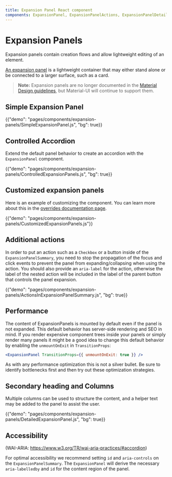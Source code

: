 ```yaml
---
title: Expansion Panel React component
components: ExpansionPanel, ExpansionPanelActions, ExpansionPanelDetails, ExpansionPanelSummary
---
```


# Expansion Panels

<p class="description">Expansion panels contain creation flows and allow lightweight editing of an element.</p>

[An expansion panel](https://material.io/archive/guidelines/components/expansion-panels.html) is a lightweight container that may either stand alone or be connected to a larger surface, such as a card.

> **Note:** Expansion panels are no longer documented in the [Material Design guidelines](https://material.io/), but Material-UI will continue to support them.

## Simple Expansion Panel

{{"demo": "pages/components/expansion-panels/SimpleExpansionPanel.js", "bg": true}}

## Controlled Accordion

Extend the default panel behavior to create an accordion with the `ExpansionPanel` component.

{{"demo": "pages/components/expansion-panels/ControlledExpansionPanels.js", "bg": true}}

## Customized expansion panels

Here is an example of customizing the component. You can learn more about this in the
[overrides documentation page](/customization/components/).

{{"demo": "pages/components/expansion-panels/CustomizedExpansionPanels.js"}}

## Additional actions

In order to put an action such as a `Checkbox` or a button inside of the `ExpansionPanelSummary`, you need to stop the propagation of the focus and click events to prevent the panel from
expanding/collapsing when using the action.
You should also provide an `aria-label` for the action, otherwise the label of the nested action will be included in
the label of the parent button that controls the panel expansion.

{{"demo": "pages/components/expansion-panels/ActionsInExpansionPanelSummary.js", "bg": true}}

## Performance

The content of ExpansionPanels is mounted by default even if the panel is not expanded.
This default behavior has server-side rendering and SEO in mind.
If you render expensive component trees inside your panels or simply render many
panels it might be a good idea to change this default behavior by enabling the
`unmountOnExit` in `TransitionProps`:

```jsx
<ExpansionPanel TransitionProps={{ unmountOnExit: true }} />
```

As with any performance optimization this is not a silver bullet. Be sure to identify
bottlenecks first and then try out these optimization strategies.

## Secondary heading and Columns

Multiple columns can be used to structure the content, and a helper text may be added to the panel to assist the user.

{{"demo": "pages/components/expansion-panels/DetailedExpansionPanel.js", "bg": true}}

## Accessibility

(WAI-ARIA: https://www.w3.org/TR/wai-aria-practices/#accordion)

For optimal accessibility we recommend setting `id` and `aria-controls` on the
`ExpansionPanelSummary`. The `ExpansionPanel` will derive the necessary `aria-labelledby`
and `id` for the content region of the panel.
